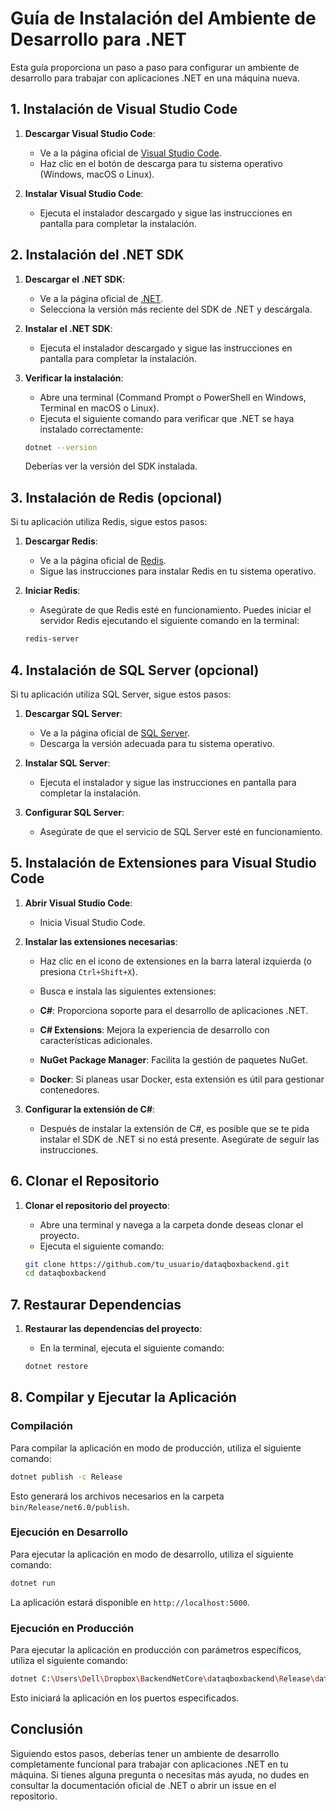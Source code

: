 # Guía de Instalación del Ambiente de Desarrollo para .NET

Esta guía proporciona un paso a paso para configurar un ambiente de desarrollo para trabajar con aplicaciones .NET en una máquina nueva.

## 1. Instalación de Visual Studio Code

1. **Descargar Visual Studio Code**:
   - Ve a la página oficial de [Visual Studio Code](https://code.visualstudio.com/).
   - Haz clic en el botón de descarga para tu sistema operativo (Windows, macOS o Linux).

2. **Instalar Visual Studio Code**:
   - Ejecuta el instalador descargado y sigue las instrucciones en pantalla para completar la instalación.

## 2. Instalación del .NET SDK

1. **Descargar el .NET SDK**:
   - Ve a la página oficial de [.NET](https://dotnet.microsoft.com/download).
   - Selecciona la versión más reciente del SDK de .NET y descárgala.

2. **Instalar el .NET SDK**:
   - Ejecuta el instalador descargado y sigue las instrucciones en pantalla para completar la instalación.

3. **Verificar la instalación**:
   - Abre una terminal (Command Prompt o PowerShell en Windows, Terminal en macOS o Linux).
   - Ejecuta el siguiente comando para verificar que .NET se haya instalado correctamente:

   ```bash
   dotnet --version
   ```

   Deberías ver la versión del SDK instalada.

## 3. Instalación de Redis (opcional)

Si tu aplicación utiliza Redis, sigue estos pasos:

1. **Descargar Redis**:
   - Ve a la página oficial de [Redis](https://redis.io/download).
   - Sigue las instrucciones para instalar Redis en tu sistema operativo.

2. **Iniciar Redis**:
   - Asegúrate de que Redis esté en funcionamiento. Puedes iniciar el servidor Redis ejecutando el siguiente comando en la terminal:

   ```bash
   redis-server
   ```

## 4. Instalación de SQL Server (opcional)

Si tu aplicación utiliza SQL Server, sigue estos pasos:

1. **Descargar SQL Server**:
   - Ve a la página oficial de [SQL Server](https://www.microsoft.com/en-us/sql-server/sql-server-downloads).
   - Descarga la versión adecuada para tu sistema operativo.

2. **Instalar SQL Server**:
   - Ejecuta el instalador y sigue las instrucciones en pantalla para completar la instalación.

3. **Configurar SQL Server**:
   - Asegúrate de que el servicio de SQL Server esté en funcionamiento.

## 5. Instalación de Extensiones para Visual Studio Code

1. **Abrir Visual Studio Code**:
   - Inicia Visual Studio Code.

2. **Instalar las extensiones necesarias**:
   - Haz clic en el icono de extensiones en la barra lateral izquierda (o presiona `Ctrl+Shift+X`).
   - Busca e instala las siguientes extensiones:

   - **C#**: Proporciona soporte para el desarrollo de aplicaciones .NET.
   - **C# Extensions**: Mejora la experiencia de desarrollo con características adicionales.
   - **NuGet Package Manager**: Facilita la gestión de paquetes NuGet.
   - **Docker**: Si planeas usar Docker, esta extensión es útil para gestionar contenedores.

3. **Configurar la extensión de C#**:
   - Después de instalar la extensión de C#, es posible que se te pida instalar el SDK de .NET si no está presente. Asegúrate de seguir las instrucciones.

## 6. Clonar el Repositorio

1. **Clonar el repositorio del proyecto**:
   - Abre una terminal y navega a la carpeta donde deseas clonar el proyecto.
   - Ejecuta el siguiente comando:

   ```bash
   git clone https://github.com/tu_usuario/dataqboxbackend.git
   cd dataqboxbackend
   ```

## 7. Restaurar Dependencias

1. **Restaurar las dependencias del proyecto**:
   - En la terminal, ejecuta el siguiente comando:

   ```bash
   dotnet restore
   ```

## 8. Compilar y Ejecutar la Aplicación

### Compilación

Para compilar la aplicación en modo de producción, utiliza el siguiente comando:

```bash
dotnet publish -c Release
```

Esto generará los archivos necesarios en la carpeta `bin/Release/net6.0/publish`.

### Ejecución en Desarrollo

Para ejecutar la aplicación en modo de desarrollo, utiliza el siguiente comando:

```bash
dotnet run
```

La aplicación estará disponible en `http://localhost:5000`.

### Ejecución en Producción

Para ejecutar la aplicación en producción con parámetros específicos, utiliza el siguiente comando:

```bash
dotnet C:\Users\Dell\Dropbox\BackendNetCore\dataqboxbackend\Release\dataqboxbackend.dll --urls "https://localhost:7174;http://localhost:5088"
```

Esto iniciará la aplicación en los puertos especificados.

## Conclusión

Siguiendo estos pasos, deberías tener un ambiente de desarrollo completamente funcional para trabajar con aplicaciones .NET en tu máquina. Si tienes alguna pregunta o necesitas más ayuda, no dudes en consultar la documentación oficial de .NET o abrir un issue en el repositorio.
